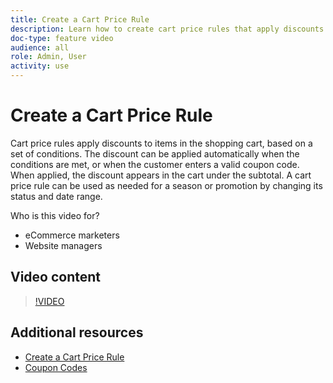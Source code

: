 ```yaml
---
title: Create a Cart Price Rule
description: Learn how to create cart price rules that apply discounts in the shopping cart based on a set of conditions.
doc-type: feature video
audience: all
role: Admin, User
activity: use
---
```

# Create a Cart Price Rule

Cart price rules apply discounts to items in the shopping cart, based on a set of conditions. The discount can be applied automatically when the conditions are met, or when the customer enters a valid coupon code. When applied, the discount appears in the cart under the subtotal. A cart price rule can be used as needed for a season or promotion by changing its status and date range.

Who is this video for?

- eCommerce marketers
- Website managers

## Video content

>[!VIDEO](https://video.tv.adobe.com/v/343835?quality=12&learn=on)

## Additional resources

- [Create a Cart Price Rule](https://docs.magento.com/user-guide/marketing/price-rules-cart-create.html)
- [Coupon Codes](https://docs.magento.com/user-guide/marketing/price-rules-cart-coupon.html)

